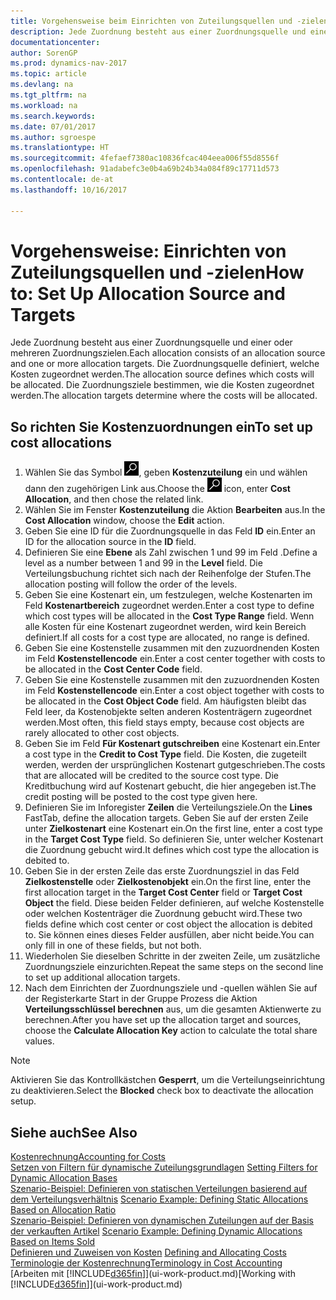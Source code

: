 ```yaml
---
title: Vorgehensweise beim Einrichten von Zuteilungsquellen und -zielen
description: Jede Zuordnung besteht aus einer Zuordnungsquelle und einer oder mehreren Zuordnungszielen. Die Zuordnungsquelle definiert, welche Kosten zugeordnet werden. Die Zuordnungsziele bestimmen, wie die Kosten zugeordnet werden.
documentationcenter: 
author: SorenGP
ms.prod: dynamics-nav-2017
ms.topic: article
ms.devlang: na
ms.tgt_pltfrm: na
ms.workload: na
ms.search.keywords: 
ms.date: 07/01/2017
ms.author: sgroespe
ms.translationtype: HT
ms.sourcegitcommit: 4fefaef7380ac10836fcac404eea006f55d8556f
ms.openlocfilehash: 91adabefc3e0b4a69b24b34a084f89c17711d573
ms.contentlocale: de-at
ms.lasthandoff: 10/16/2017

---
```

# <a name="how-to-set-up-allocation-source-and-targets"></a><span data-ttu-id="a0e4e-105">Vorgehensweise: Einrichten von Zuteilungsquellen und -zielen</span><span class="sxs-lookup"><span data-stu-id="a0e4e-105">How to: Set Up Allocation Source and Targets</span></span>
<span data-ttu-id="a0e4e-106">Jede Zuordnung besteht aus einer Zuordnungsquelle und einer oder mehreren Zuordnungszielen.</span><span class="sxs-lookup"><span data-stu-id="a0e4e-106">Each allocation consists of an allocation source and one or more allocation targets.</span></span> <span data-ttu-id="a0e4e-107">Die Zuordnungsquelle definiert, welche Kosten zugeordnet werden.</span><span class="sxs-lookup"><span data-stu-id="a0e4e-107">The allocation source defines which costs will be allocated.</span></span> <span data-ttu-id="a0e4e-108">Die Zuordnungsziele bestimmen, wie die Kosten zugeordnet werden.</span><span class="sxs-lookup"><span data-stu-id="a0e4e-108">The allocation targets determine where the costs will be allocated.</span></span>  

## <a name="to-set-up-cost-allocations"></a><span data-ttu-id="a0e4e-109">So richten Sie Kostenzuordnungen ein</span><span class="sxs-lookup"><span data-stu-id="a0e4e-109">To set up cost allocations</span></span>  
1.  <span data-ttu-id="a0e4e-110">Wählen Sie das Symbol ![Nach Seite oder Bericht suchen](media/ui-search/search_small.png "Symbol Nach Seite oder Bericht suchen"), geben **Kostenzuteilung** ein und wählen dann den zugehörigen Link aus.</span><span class="sxs-lookup"><span data-stu-id="a0e4e-110">Choose the ![Search for Page or Report](media/ui-search/search_small.png "Search for Page or Report icon") icon, enter **Cost Allocation**, and then chose the related link.</span></span>  
2.  <span data-ttu-id="a0e4e-111">Wählen Sie im Fenster **Kostenzuteilung** die Aktion **Bearbeiten** aus.</span><span class="sxs-lookup"><span data-stu-id="a0e4e-111">In the **Cost Allocation** window, choose the **Edit** action.</span></span>  
3.  <span data-ttu-id="a0e4e-112">Geben Sie eine ID für die Zuordnungsquelle in das Feld **ID** ein.</span><span class="sxs-lookup"><span data-stu-id="a0e4e-112">Enter an ID for the allocation source in the **ID** field.</span></span>  
4.  <span data-ttu-id="a0e4e-113">Definieren Sie eine **Ebene** als Zahl zwischen 1 und 99 im Feld .</span><span class="sxs-lookup"><span data-stu-id="a0e4e-113">Define a level as a number between 1 and 99 in the **Level** field.</span></span> <span data-ttu-id="a0e4e-114">Die Verteilungsbuchung richtet sich nach der Reihenfolge der Stufen.</span><span class="sxs-lookup"><span data-stu-id="a0e4e-114">The allocation posting will follow the order of the levels.</span></span>  
5.  <span data-ttu-id="a0e4e-115">Geben Sie eine Kostenart ein, um festzulegen, welche Kostenarten im Feld **Kostenartbereich** zugeordnet werden.</span><span class="sxs-lookup"><span data-stu-id="a0e4e-115">Enter a cost type to define which cost types will be allocated in the **Cost Type Range** field.</span></span> <span data-ttu-id="a0e4e-116">Wenn alle Kosten für eine Kostenart zugeordnet werden, wird kein Bereich definiert.</span><span class="sxs-lookup"><span data-stu-id="a0e4e-116">If all costs for a cost type are allocated, no range is defined.</span></span>  
6.  <span data-ttu-id="a0e4e-117">Geben Sie eine Kostenstelle zusammen mit den zuzuordnenden Kosten im Feld **Kostenstellencode** ein.</span><span class="sxs-lookup"><span data-stu-id="a0e4e-117">Enter a cost center together with costs to be allocated in the **Cost Center Code** field.</span></span>  
7.  <span data-ttu-id="a0e4e-118">Geben Sie eine Kostenstelle zusammen mit den zuzuordnenden Kosten im Feld **Kostenstellencode** ein.</span><span class="sxs-lookup"><span data-stu-id="a0e4e-118">Enter a cost object together with costs to be allocated in the **Cost Object Code** field.</span></span> <span data-ttu-id="a0e4e-119">Am häufigsten bleibt das Feld leer, da Kostenobjekte selten anderen Kostenträgern zugeordnet werden.</span><span class="sxs-lookup"><span data-stu-id="a0e4e-119">Most often, this field stays empty, because cost objects are rarely allocated to other cost objects.</span></span>  
8.  <span data-ttu-id="a0e4e-120">Geben Sie im Feld **Für Kostenart gutschreiben** eine Kostenart ein.</span><span class="sxs-lookup"><span data-stu-id="a0e4e-120">Enter a cost type in the **Credit to Cost Type** field.</span></span> <span data-ttu-id="a0e4e-121">Die Kosten, die zugeteilt werden, werden der ursprünglichen Kostenart gutgeschrieben.</span><span class="sxs-lookup"><span data-stu-id="a0e4e-121">The costs that are allocated will be credited to the source cost type.</span></span> <span data-ttu-id="a0e4e-122">Die Kreditbuchung wird auf Kostenart gebucht, die hier angegeben ist.</span><span class="sxs-lookup"><span data-stu-id="a0e4e-122">The credit posting will be posted to the cost type given here.</span></span>  
9. <span data-ttu-id="a0e4e-123">Definieren Sie im Inforegister **Zeilen** die Verteilungsziele.</span><span class="sxs-lookup"><span data-stu-id="a0e4e-123">On the **Lines** FastTab, define the allocation targets.</span></span> <span data-ttu-id="a0e4e-124">Geben Sie auf der ersten Zeile unter **Zielkostenart** eine Kostenart ein.</span><span class="sxs-lookup"><span data-stu-id="a0e4e-124">On the first line, enter a cost type in the **Target Cost Type** field.</span></span> <span data-ttu-id="a0e4e-125">So definieren Sie, unter welcher Kostenart die Zuordnung gebucht wird.</span><span class="sxs-lookup"><span data-stu-id="a0e4e-125">It defines which cost type the allocation is debited to.</span></span>  
10. <span data-ttu-id="a0e4e-126">Geben Sie in der ersten Zeile das erste Zuordnungsziel in das Feld **Zielkostenstelle** oder **Zielkostenobjekt** ein.</span><span class="sxs-lookup"><span data-stu-id="a0e4e-126">On the first line, enter the first allocation target in the **Target Cost Center** field or **Target Cost Object** the field.</span></span> <span data-ttu-id="a0e4e-127">Diese beiden Felder definieren, auf welche Kostenstelle oder welchen Kostenträger die Zuordnung gebucht wird.</span><span class="sxs-lookup"><span data-stu-id="a0e4e-127">These two fields define which cost center or cost object the allocation is debited to.</span></span> <span data-ttu-id="a0e4e-128">Sie können eines dieses Felder ausfüllen, aber nicht beide.</span><span class="sxs-lookup"><span data-stu-id="a0e4e-128">You can only fill in one of these fields, but not both.</span></span>  
11. <span data-ttu-id="a0e4e-129">Wiederholen Sie dieselben Schritte in der zweiten Zeile, um zusätzliche Zuordnungsziele einzurichten.</span><span class="sxs-lookup"><span data-stu-id="a0e4e-129">Repeat the same steps on the second line to set up additional allocation targets.</span></span>  
12. <span data-ttu-id="a0e4e-130">Nach dem Einrichten der Zuordnungsziele und -quellen wählen Sie auf der Registerkarte Start in der Gruppe Prozess die Aktion **Verteilungsschlüssel berechnen** aus, um die gesamten Aktienwerte zu berechnen.</span><span class="sxs-lookup"><span data-stu-id="a0e4e-130">After you have set up the allocation target and sources, choose the **Calculate Allocation Key** action to calculate the total share values.</span></span>  

> [!NOTE]  
>  <span data-ttu-id="a0e4e-131">Aktivieren Sie das Kontrollkästchen **Gesperrt**, um die Verteilungseinrichtung zu deaktivieren.</span><span class="sxs-lookup"><span data-stu-id="a0e4e-131">Select the **Blocked** check box to deactivate the allocation setup.</span></span>  

## <a name="see-also"></a><span data-ttu-id="a0e4e-132">Siehe auch</span><span class="sxs-lookup"><span data-stu-id="a0e4e-132">See Also</span></span>  
[<span data-ttu-id="a0e4e-133">Kostenrechnung</span><span class="sxs-lookup"><span data-stu-id="a0e4e-133">Accounting for Costs</span></span>](finance-manage-cost-accounting.md)  
 <span data-ttu-id="a0e4e-134">[Setzen von Filtern für dynamische Zuteilungsgrundlagen](finance-setting-filters-for-dynamic-allocation-bases.md) </span><span class="sxs-lookup"><span data-stu-id="a0e4e-134">[Setting Filters for Dynamic Allocation Bases](finance-setting-filters-for-dynamic-allocation-bases.md) </span></span>  
 <span data-ttu-id="a0e4e-135">[Szenario-Beispiel: Definieren von statischen Verteilungen basierend auf dem Verteilungsverhältnis](finance-scenario-example-defining-static-allocations-based-on-allocation-ratio.md) </span><span class="sxs-lookup"><span data-stu-id="a0e4e-135">[Scenario Example: Defining Static Allocations Based on Allocation Ratio](finance-scenario-example-defining-static-allocations-based-on-allocation-ratio.md) </span></span>  
 <span data-ttu-id="a0e4e-136">[Szenario-Beispiel: Definieren von dynamischen Zuteilungen auf der Basis der verkauften Artikel](finance-scenario-example-defining-dynamic-allocations-based-on-items-sold.md) </span><span class="sxs-lookup"><span data-stu-id="a0e4e-136">[Scenario Example: Defining Dynamic Allocations Based on Items Sold](finance-scenario-example-defining-dynamic-allocations-based-on-items-sold.md) </span></span>  
 <span data-ttu-id="a0e4e-137">[Definieren und Zuweisen von Kosten](finance-define-and-allocate-costs.md) </span><span class="sxs-lookup"><span data-stu-id="a0e4e-137">[Defining and Allocating Costs](finance-define-and-allocate-costs.md) </span></span>  
 [<span data-ttu-id="a0e4e-138">Terminologie der Kostenrechnung</span><span class="sxs-lookup"><span data-stu-id="a0e4e-138">Terminology in Cost Accounting</span></span>](finance-terminology-in-cost-accounting.md)  
 <span data-ttu-id="a0e4e-139">[Arbeiten mit [!INCLUDE[d365fin](includes/d365fin_md.md)]](ui-work-product.md)</span><span class="sxs-lookup"><span data-stu-id="a0e4e-139">[Working with [!INCLUDE[d365fin](includes/d365fin_md.md)]](ui-work-product.md)</span></span>

